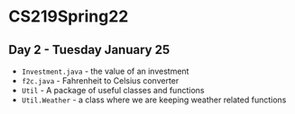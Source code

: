 # CS219Spring22

## Day 2 - Tuesday January 25
- `Investment.java` - the value of an investment
- `f2c.java` - Fahrenheit to Celsius converter
- `Util` - A package of useful classes and functions
- `Util.Weather` - a class where we are keeping weather related functions
